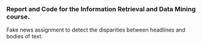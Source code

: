 ### Report and Code for the Information Retrieval and Data Mining course.

Fake news assignment to detect the disparities between headlines and bodies of text.
